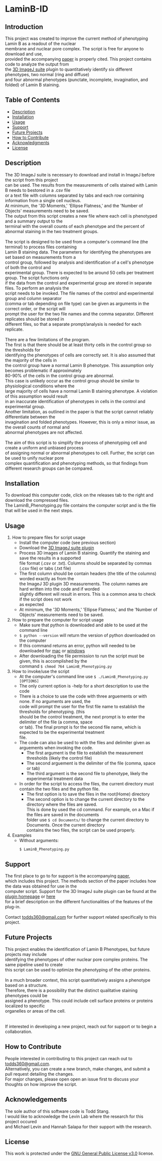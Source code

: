 # LaminB-ID


## **Introduction**
This project was created to improve the current method of phenotyping Lamin B as a readout of the nuclear\
membrane and nuclear pore complex. The script is free for anyone to download and use,\
provided the accompanying [paper](https://www.tandfonline.com/journals/kncl20) is properly cited. This project contains code to analyze the output from\
the [3D ImageJ suite](https://mcib3d.frama.io/3d-suite-imagej) plugin to quantitatively identify six different phenotypes, two normal (ring and diffuse)\
and four abnormal phenotypes (punctate, incomplete, invagination, and folded) of Lamin B staining.

## **Table of Contents**
+ [Description](https://github.com/tes465/LaminB-ID#description)
+ [Installation](https://github.com/tes465/LaminB-ID#installation)
+ [Usage](https://github.com/tes465/LaminB-ID#usage)
+ [Support](https://github.com/tes465/LaminB-ID#support)
+ [Future Projects](https://github.com/tes465/LaminB-ID#future-projects)
+ [How to Contribute](https://github.com/tes465/LaminB-ID#how-to-contribute)
+ [Acknowledgments](https://github.com/tes465/LaminB-ID#acknowledgements)
+ [License](https://github.com/tes465/LaminB-ID#license)

## **Description**
The 3D ImageJ suite is necessary to download and install in ImageJ before the script from this project\
can be used. The results from the measurements of cells stained with Lamin B needs to bestored in a .csv file\
or a text file with columns separated by tabs and each row containing information from a single cell nucleus.\
At minimum, the '3D Moments,' 'Ellipse Flatness,' and the 'Number of Objects' measurements need to be saved.\
The output from this script creates a new file where each cell is phenotyped and a summary output to the\
terminal with the overall counts of each phenotype and the percent of abnormal staining in the two treatment groups.\
\
The script is designed to be used from a computer's command line (the terminal) to process files containing\
Lamin B staining data. The parameters for identifying the phenotypes are set based on measurements from a\
control group, followed by analysis and identification of a cell's phenotype of both the control and\
experimental group. There is expected to be around 50 cells per treatment group. The script functions only\
if the data from the control and experimental group are stored in separate files. To perform an analysis the\
script needs to be invoked. The file names of the control and experimental group and column separator\
(comma or tab depending on file type) can be given as arguments in the correct order, or the script will\
prompt the user for the two file names and the comma separator. Different replicates should be stored in\
different files, so that a separate prompt/analysis is needed for each replicate.\
\
There are a few limitations of the program.\
The first is that there should be at least thirty cells in the control group so the thresholds for\
identifying the phenotypes of cells are correctly set. It is also assumed that the majority of the cells in\
the control group have a normal Lamin B phenotype. This assumption only becomes problematic if approximately\
80-90% of the cells in the control group are abnormal.\
This case is unlikely occur as the control group should be similar to physiological conditions where the\
large majority of cells have a normal Lamin B staining phenotype. A violation of this assumption would result\
in an inaccurate identification of phenotypes in cells in the control and experimental group.\
Another limitation, as outlined in the paper is that the script cannot reliably differentiate between the\
invagination and folded phenotypes. However, this is only a minor issue, as the overall counts of normal and\
abnormal phenotypes are not affected.\
\
The aim of this script is to simplify the process of phenotyping cell and create a uniform and unbiased process\
of assigning normal or abnormal phenotypes to cell. Further, the script can be used to unify nuclear pore\
complex quantification and phenotyping methods, so that findings from different research groups can be compared.

## **Installation**
To download this computer code, click on the releases tab to the right and download the compressed files.\
The LaminB_Phenotyping.py file contains the computer script and is the file that will be used in the next steps.

## **Usage**
1. How to prepare files for script usage
    + Install the computer code (see previous section)
    + Download the [3D ImageJ suite plugin](https://mcib3d.frama.io/3d-suite-imagej)
    + Process 3D images of Lamin B staining. Quantify the staining and save the results in a supported\
      file format (.csv or .txt). Columns should be separated by commas (.csv file) or tabs (.txt file)
    + The first column should be contain headers (the title of the columns) worded exactly as from the\
      the ImageJ 3D plugin 3D measurements. The column names are hard written into the code and if worded\
      slightly different will result in errors. This is a common area to check if the script does not work\
      as expected
    + At minimum, the '3D Moments,' 'Ellipse Flatness,' and the 'Number of Objects' measurements need to be saved.
2. How to prepare the computer for script usage
    + Make sure that python is downloaded and able to be used at the command line
    + `$ python --version` will return the version of python downloaded on the computer
    + If this command returns an error, python will needed to be downloaded for [mac](https://www.python.org/downloads/macos/) or [windows](https://www.python.org/downloads/windows/)
    + After downloading the file permission to run the script must be given, this is accomplished by the\
      command `$ chmod 764 LaminB_Phenotyping.py`
3. How to invoke/use the script
    + At the computer's command line use `$ ./LaminB_Phenotyping.py [OPTIONS]`
    + The only current option is -help for a short description to use the code
    + There is a choice to use the code with three arguements or with none. If no arguments are used, the\
      code will prompt the user for the first file name to establish the thresholds for phenotyping. (this\
      should be the control treatment, the next prompt is to enter the delimiter of the file (a comma, space\
      or tab). The final prompt is for the second file name, which is expected to be the experimental treatment\
      file.
    + The code can also be used to with the files and delimiter given as arguements when invoking the code.
        + The first argument is the file to establish the measurement thresholds (likely the control file)
        + The second arguement is the delimiter of the file (comma, space or tab)
        + The third argument is the second file to phenotype, likely the experimental treatment data
    + In order for the script to access the files, the current directory must contain the two files and the python file.
        + The first option is to save the files in the root(Home) directory
        + The second option is to change the current directory to the directory where the files are saved.\
          This is done by used the cd command. For example, on a Mac if the files are saved in the documents\
          folder use `$ cd Documents/` to change the current directory to Documents. Once the current directory\
          contains the two files, the script can be used properly.
4. Examples
    + Without arguments:
      ```
      $ LaminB_Phenotyping.py 

## **Support**
The first place to go to for support is the accompanying [paper](https://www.tandfonline.com/journals/kncl20),\
which includes this project. The methods section of the paper includes how the data was obtained for use in the\
computer script. Support for the 3D ImageJ suite plugin can be found at the [plugin homepage](https://mcib3d.frama.io/3d-suite-imagej) or [here](https://www.otago.ac.nz/omni/otago684695.pdf)\
for a brief description on the different functionalities of the features of the plug-in.\
\
Contact todds360@gmail.com for further support related specifically to this project.


## **Future Projects**
This project enables the identification of Lamin B Phenotypes, but future projects may include\
identifying the phenotypes of other nuclear pore complex proteins. The same pipeline used to create\
this script can be used to optimize the phenotyping of the other proteins.\
\
In a much broader context, this script quantitatively assigns a phenotype based on a structure.\
Therefore, there is a possibility that the distinct qualitative staining phenotypes could be \
assigned a phenotype. This could include cell surface proteins or proteins localized to specific\
organelles or areas of the cell.\
\
\
If interested in developing a new project, reach out for support or to begin a collaboration.


## **How to Contribute**
People interested in contributing to this project can reach out to todds360@gmail.com.\
Alternatively, you can create a new branch, make changes, and submit a pull request detailing the changes.\
For major changes, please open open an issue first to discuss your thoughts on how improve the script.


## **Acknowledgements**
The sole author of this software code is Todd Stang.\
I would like to acknowledge the Levin Lab where the research for this project occured\
and Michael Levin and Hannah Salapa for their support with the research.


## **License**
This work is protected under the [GNU General Public License v3.0](https://github.com/tes465/LaminB-ID/blob/main/LICENSE) license.
